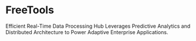 # FreeTools
Efficient Real-Time Data Processing Hub Leverages Predictive Analytics and Distributed Architecture to Power Adaptive Enterprise Applications.
